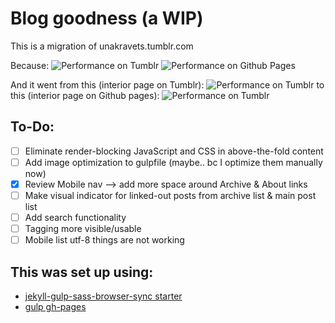 # Blog goodness (a WIP)

This is a migration of unakravets.tumblr.com

Because:
![Performance on Tumblr](http://una.github.io/images/perf-tumblr.gif)
![Performance on Github Pages](http://una.github.io/images/perf-gh.gif)

And it went from this (interior page on Tumblr):
![Performance on Tumblr](http://una.github.io/images/interior-tumblr.gif)
to this (interior page on Github pages):
![Performance on Tumblr](http://una.github.io/images/interior-gh.gif)

## To-Do:

- [ ] Eliminate render-blocking JavaScript and CSS in above-the-fold content
- [ ] Add image optimization to gulpfile (maybe.. bc I optimize them manually now)
- [x] Review Mobile nav --> add more space around Archive & About links
- [ ] Make visual indicator for linked-out posts from archive list & main post list
- [ ] Add search functionality
- [ ] Tagging more visible/usable
- [ ] Mobile list utf-8 things are not working

## This was set up using:
 - [jekyll-gulp-sass-browser-sync starter](https://github.com/shakyShane/jekyll-gulp-sass-browser-sync)
 - [gulp gh-pages](https://github.com/rowoot/gulp-gh-pages)
